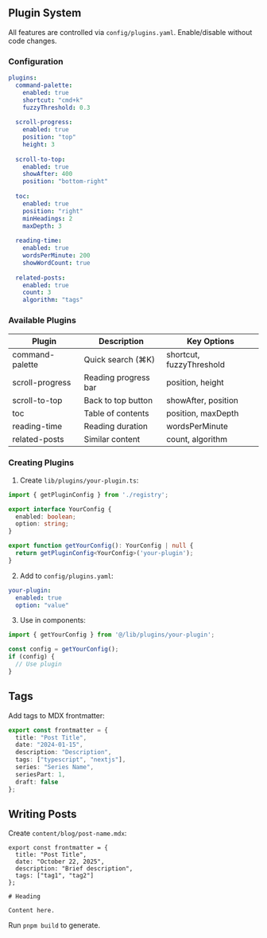 ## Plugin System

All features are controlled via `config/plugins.yaml`. Enable/disable without code changes.

### Configuration

```yaml
plugins:
  command-palette:
    enabled: true
    shortcut: "cmd+k"
    fuzzyThreshold: 0.3
    
  scroll-progress:
    enabled: true
    position: "top"
    height: 3
    
  scroll-to-top:
    enabled: true
    showAfter: 400
    position: "bottom-right"
    
  toc:
    enabled: true
    position: "right"
    minHeadings: 2
    maxDepth: 3
    
  reading-time:
    enabled: true
    wordsPerMinute: 200
    showWordCount: true
    
  related-posts:
    enabled: true
    count: 3
    algorithm: "tags"
```

### Available Plugins

| Plugin | Description | Key Options |
|--------|-------------|-------------|
| command-palette | Quick search (⌘K) | shortcut, fuzzyThreshold |
| scroll-progress | Reading progress bar | position, height |
| scroll-to-top | Back to top button | showAfter, position |
| toc | Table of contents | position, maxDepth |
| reading-time | Reading duration | wordsPerMinute |
| related-posts | Similar content | count, algorithm |

### Creating Plugins

1. Create `lib/plugins/your-plugin.ts`:

```typescript
import { getPluginConfig } from './registry';

export interface YourConfig {
  enabled: boolean;
  option: string;
}

export function getYourConfig(): YourConfig | null {
  return getPluginConfig<YourConfig>('your-plugin');
}
```

2. Add to `config/plugins.yaml`:

```yaml
your-plugin:
  enabled: true
  option: "value"
```

3. Use in components:

```typescript
import { getYourConfig } from '@/lib/plugins/your-plugin';

const config = getYourConfig();
if (config) {
  // Use plugin
}
```

## Tags

Add tags to MDX frontmatter:

```typescript
export const frontmatter = {
  title: "Post Title",
  date: "2024-01-15",
  description: "Description",
  tags: ["typescript", "nextjs"],
  series: "Series Name",
  seriesPart: 1,
  draft: false
};
```

## Writing Posts

Create `content/blog/post-name.mdx`:

```mdx
export const frontmatter = {
  title: "Post Title",
  date: "October 22, 2025",
  description: "Brief description",
  tags: ["tag1", "tag2"]
};

# Heading

Content here.
```

Run `pnpm build` to generate.
